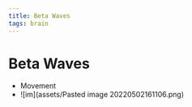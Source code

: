 ```yaml
---
title: Beta Waves
tags: brain
---
```


# Beta Waves
- Movement
- ![im](assets/Pasted image 20220502161106.png)














